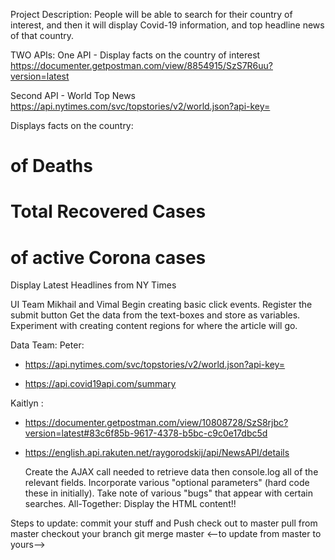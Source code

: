 Project Description: People will be able to search for their country of interest, and then it will display Covid-19 information, and top headline news of that country.

TWO APIs:
One API - Display facts on the country of interest
https://documenter.getpostman.com/view/8854915/SzS7R6uu?version=latest

Second API - World Top News
https://api.nytimes.com/svc/topstories/v2/world.json?api-key=

Displays facts on the country:

# of Deaths

# Total Recovered Cases

# of active Corona cases

Display Latest Headlines from NY Times

UI Team
Mikhail and Vimal
Begin creating basic click events. Register the submit button
Get the data from the text-boxes and store as variables.
Experiment with creating content regions for where the article will go.

Data Team:
Peter:

- https://api.nytimes.com/svc/topstories/v2/world.json?api-key=

- https://api.covid19api.com/summary

Kaitlyn :

- https://documenter.getpostman.com/view/10808728/SzS8rjbc?version=latest#83c6f85b-9617-4378-b5bc-c9c0e17dbc5d

- https://english.api.rakuten.net/raygorodskij/api/NewsAPI/details

  Create the AJAX call needed to retrieve data then console.log all of the relevant fields.
  Incorporate various "optional parameters" (hard code these in initially).
  Take note of various "bugs" that appear with certain searches.
  All-Together:
  Display the HTML content!!

Steps to update:
commit your stuff and Push
check out to master
pull from master
checkout your branch
git merge master <--to update from master to yours-->
